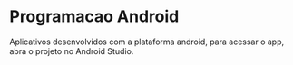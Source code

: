 # Programacao Android
Aplicativos desenvolvidos com a plataforma android, para acessar o app, abra o projeto no Android Studio.
